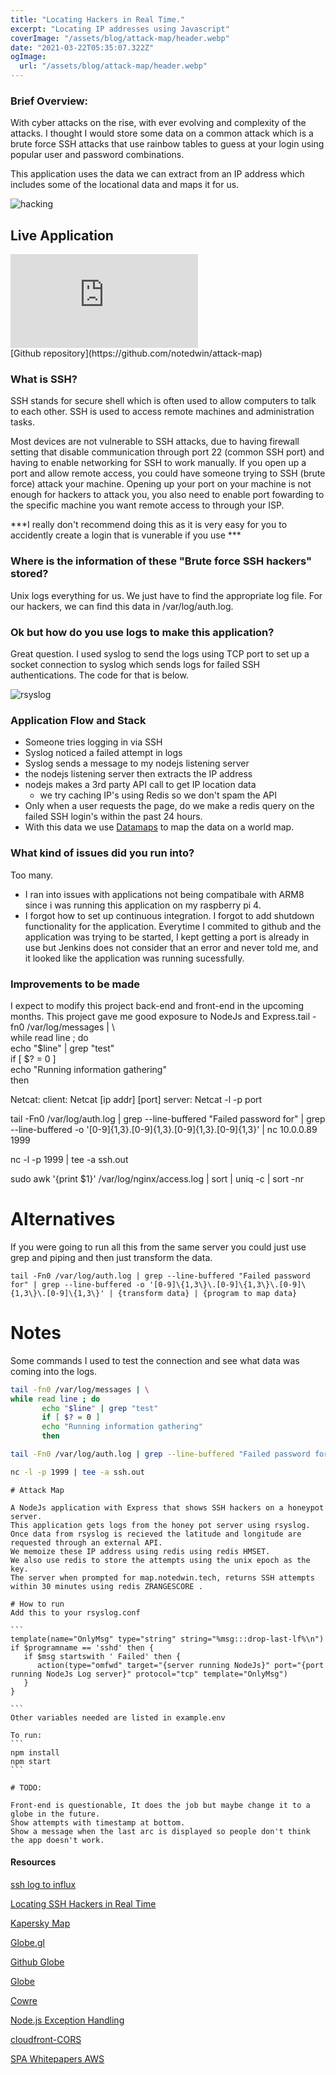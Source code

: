 ```yaml
---
title: "Locating Hackers in Real Time."
excerpt: "Locating IP addresses using Javascript"
coverImage: "/assets/blog/attack-map/header.webp"
date: "2021-03-22T05:35:07.322Z"
ogImage:
  url: "/assets/blog/attack-map/header.webp"
---
```


### Brief Overview:

With cyber attacks on the rise, with ever evolving and complexity of the attacks. I thought I would store some data on a common attack which is a brute force SSH attacks that use rainbow tables to guess at your login using popular user and password combinations. 

This application uses the data we can extract from an IP address which includes some of the locational data and maps it for us.

![hacking](/assets/blog/attack-map/hacker.gif)

## Live Application

<div class="embed-responsive">
  <embed src="https://map.notedwin.tech">
</div>
[Github repository](https://github.com/notedwin/attack-map)

### What is SSH?

SSH stands for secure shell which is often used to allow computers to talk to each other. SSH is used to access remote machines and administration tasks.

Most devices are not vulnerable to SSH attacks, due to having firewall setting that disable communication through port 22 (common SSH port) and having to enable networking for SSH to work manually.
If you open up a port and allow remote access, you could have someone trying to SSH (brute force) attack your machine. Opening up your port on your machine is not enough for hackers to attack you, you also need to enable port fowarding to the specific machine you want remote access to through your ISP.

***I really don't recommend doing this as it is very easy for you to accidently create a login that is vunerable if you use ***

### Where is the information of these "Brute force SSH hackers" stored?

Unix logs everything for us. We just have to find the appropriate log file. For our hackers, we can find this data in /var/log/auth.log.

### Ok but how do you use logs to make this application?

Great question. I used syslog to send the logs using TCP port to set up a socket connection to syslog which sends logs for failed SSH authentications. The code for that is below.

![rsyslog](rsyslog.webp)

### Application Flow and Stack

- Someone tries logging in via SSH
- Syslog noticed a failed attempt in logs
- Syslog sends a message to my nodejs listening server
- the nodejs listening server then extracts the IP address 
- nodejs makes a 3rd party API call to get IP location data
  - we try caching IP's using Redis so we don't spam the API
- Only when a user requests the page, do we make a redis query on the failed SSH login's within the past 24 hours.
- With this data we use [Datamaps]() to map the data on a world map.

### What kind of issues did you run into?

Too many. 

- I ran into issues with applications not being compatibale with ARM8 since i was running this application on my raspberry pi 4.
- I forgot how to set up continuous integration. I forgot to add shutdown functionality for the application. Everytime I commited to github and the application was trying to be started, I kept getting a port is already in use but Jenkins does not consider that an error and never told me, and it looked like the application was running sucessfully.

### Improvements to be made

I expect to modify this project back-end and front-end in the upcoming months. This project gave me good exposure to NodeJs and Express.tail -fn0 /var/log/messages | \  
while read line ; do  
       echo "$line" | grep "test"  
       if [ $? = 0 ]  
       echo "Running information gathering"  
       then 

Netcat:
client: Netcat [ip addr] [port]
server: Netcat -l -p port


tail -Fn0 /var/log/auth.log | grep --line-buffered "Failed password for" | grep --line-buffered -o '[0-9]\{1,3\}\.[0-9]\{1,3\}\.[0-9]\{1,3\}\.[0-9]\{1,3\}' | nc 10.0.0.89 1999

nc -l -p 1999 | tee -a ssh.out

sudo awk '{print $1}' /var/log/nginx/access.log | sort | uniq -c | sort -nr

# Alternatives

If you were going to run all this from the same server you could just use grep and piping and then just transform the data.

```
tail -Fn0 /var/log/auth.log | grep --line-buffered "Failed password for" | grep --line-buffered -o '[0-9]\{1,3\}\.[0-9]\{1,3\}\.[0-9]\{1,3\}\.[0-9]\{1,3\}' | {transform data} | {program to map data}
```

# Notes

Some commands I used to test the connection and see what data was coming into the logs.

```bash
tail -fn0 /var/log/messages | \
while read line ; do
       echo "$line" | grep "test"
       if [ $? = 0 ]
       echo "Running information gathering"
       then

tail -Fn0 /var/log/auth.log | grep --line-buffered "Failed password for" | grep --line-buffered -o '[0-9]\{1,3\}\.[0-9]\{1,3\}\.[0-9]\{1,3\}\.[0-9]\{1,3\}' | nc 10.0.0.89 1999

nc -l -p 1999 | tee -a ssh.out

```

````
# Attack Map

A NodeJs application with Express that shows SSH hackers on a honeypot server.
This application gets logs from the honey pot server using rsyslog.
Once data from rsyslog is recieved the latitude and longitude are requested through an external API.
We memoize these IP address using redis using redis HMSET.
We also use redis to store the attempts using the unix epoch as the key.
The server when prompted for map.notedwin.tech, returns SSH attempts within 30 minutes using redis ZRANGESCORE .

# How to run
Add this to your rsyslog.conf

```
template(name="OnlyMsg" type="string" string="%msg:::drop-last-lf%\n")
if $programname == 'sshd' then {
   if $msg startswith ' Failed' then {
      action(type="omfwd" target="{server running NodeJs}" port="{port running NodeJs Log server}" protocol="tcp" template="OnlyMsg")
   }
}

```
Other variables needed are listed in example.env

To run:
```
npm install
npm start
```

# TODO:

Front-end is questionable, It does the job but maybe change it to a globe in the future.
Show attempts with timestamp at bottom.
Show a message when the last arc is displayed so people don't think the app doesn't work.

````





#### Resources

[ssh log to influx](https://github.com/acouvreur/ssh-log-to-influx)

[Locating SSH Hackers in Real Time](https://devconnected.com/geolocating-ssh-hackers-in-real-time/)

[Kapersky Map](https://cybermap.kaspersky.com/)

[Globe.gl](https://github.com/vasturiano/globe.gl)

[Github Globe](https://github.blog/2020-12-21-how-we-built-the-github-globe/)

[Globe](https://www.timcchang.com/posts/threejs-globe)

[Cowre](https://cowrie.readthedocs.io/en/latest/graylog/README.html#syslog-configuration)

[Node.js Exception Handling](https://stackoverflow.com/questions/7310521/node-js-best-practice-exception-handling)

[cloudfront-CORS](https://advancedweb.hu/how-cloudfront-solves-cors-problems/)

[SPA Whitepapers AWS](https://docs.aws.amazon.com/whitepapers/latest/serverless-multi-tier-architectures-api-gateway-lambda/single-page-application.html)
